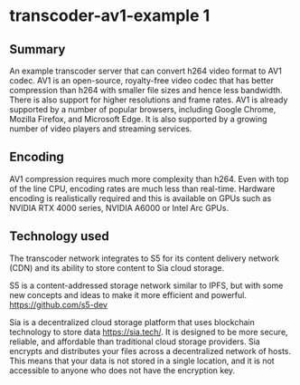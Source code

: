 # transcoder-av1-example 1

## Summary
An example transcoder server that can convert h264 video format to AV1 codec. AV1 is an open-source, royalty-free video codec that has better compression than h264 with smaller file sizes and hence less bandwidth. There is also support for higher resolutions and frame rates.
AV1 is already supported by a number of popular browsers, including Google Chrome, Mozilla Firefox, and Microsoft Edge. It is also supported by a growing number of video players and streaming services.

## Encoding
AV1 compression requires much more complexity than h264. Even with top of the line CPU, encoding rates are much less than real-time. Hardware encoding is realistically required and this is available on GPUs such as NVIDIA RTX 4000 series, NVIDIA A6000 or Intel Arc GPUs.

## Technology used

The transcoder network integrates to S5 for its content delivery network (CDN) and its ability to store content to Sia cloud storage.

S5 is a content-addressed storage network similar to IPFS, but with some new concepts and ideas to make it more efficient and powerful.
https://github.com/s5-dev

Sia is a decentralized cloud storage platform that uses blockchain technology to store data https://sia.tech/. It is designed to be more secure, reliable, and affordable than traditional cloud storage providers. Sia encrypts and distributes your files across a decentralized network of hosts. This means that your data is not stored in a single location, and it is not accessible to anyone who does not have the encryption key.
